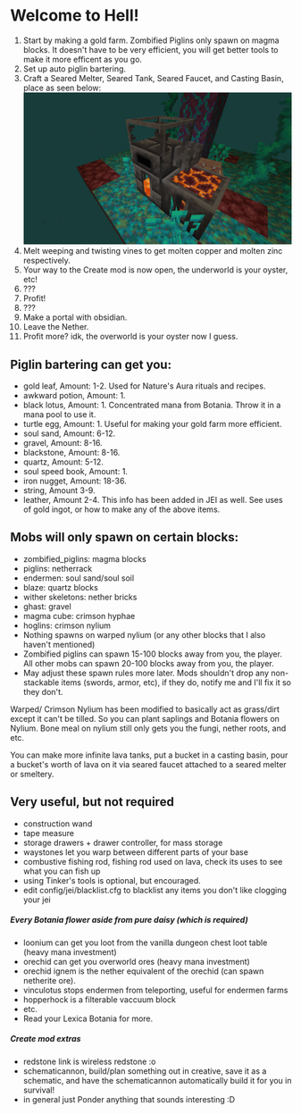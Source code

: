 # Welcome to Hell!
1. Start by making a gold farm. Zombified Piglins only spawn on magma blocks. It doesn't have to be very efficient, you will get better tools to make it more efficent as you go.
2. Set up auto piglin bartering.
3. Craft a Seared Melter, Seared Tank, Seared Faucet, and Casting Basin, place as seen below:
![top left block: seared melter, top right: seared faucet, bottom left: seared tank, bottom right: casting basin](puny_smeltery.png "Your first smeltery. It's puny.")
4. Melt weeping and twisting vines to get molten copper and molten zinc respectively.
5. Your way to the Create mod is now open, the underworld is your oyster, etc!
6. ???
7. Profit!
8. ???
9. Make a portal with obsidian.
10. Leave the Nether.
11. Profit more? idk, the overworld is your oyster now I guess.

## Piglin bartering can get you:
- gold leaf, Amount: 1-2. Used for Nature's Aura rituals and recipes.
- awkward potion, Amount: 1.
- black lotus, Amount: 1. Concentrated mana from Botania. Throw it in a mana pool to use it.
- turtle egg, Amount: 1. Useful for making your gold farm more efficient.
- soul sand, Amount: 6-12.
- gravel, Amount: 8-16.
- blackstone, Amount: 8-16.
- quartz, Amount: 5-12.
- soul speed book, Amount: 1.
- iron nugget, Amount: 18-36.
- string, Amount 3-9.
- leather, Amount 2-4.
This info has been added in JEI as well. See uses of gold ingot, or how to make any of the above items.

## Mobs will only spawn on certain blocks:
- zombified_piglins: magma blocks
- piglins: netherrack
- endermen: soul sand/soul soil
- blaze: quartz blocks
- wither skeletons: nether bricks
- ghast: gravel
- magma cube: crimson hyphae
- hoglins: crimson nylium
- Nothing spawns on warped nylium (or any other blocks that I also haven't mentioned)
- Zombified piglins can spawn 15-100 blocks away from you, the player. All other mobs can spawn 20-100 blocks away from you, the player.
- May adjust these spawn rules more later. Mods shouldn't drop any non-stackable items (swords, armor, etc), if they do, notify me and I'll fix it so they don't.

Warped/ Crimson Nylium has been modified to basically act as grass/dirt except it can't be tilled. So you can plant saplings and Botania flowers on Nylium.
Bone meal on nylium still only gets you the fungi, nether roots, and etc.

You can make more infinite lava tanks, put a bucket in a casting basin, pour a bucket's worth of lava on it via seared faucet attached to a seared melter or smeltery.

## Very useful, but not required
- construction wand
- tape measure
- storage drawers + drawer controller, for mass storage
- waystones let you warp between different parts of your base
- combustive fishing rod, fishing rod used on lava, check its uses to see what you can fish up
- using Tinker's tools is optional, but encouraged.
- edit config/jei/blacklist.cfg to blacklist any items you don't like clogging your jei

##### Every Botania flower aside from pure daisy (which is required)
- loonium can get you loot from the vanilla dungeon chest loot table (heavy mana investment)
- orechid can get you overworld ores (heavy mana investment)
- orechid ignem is the nether equivalent of the orechid (can spawn netherite ore).
- vinculotus stops endermen from teleporting, useful for endermen farms
- hopperhock is a filterable vaccuum block
- etc.
- Read your Lexica Botania for more.

##### Create mod extras
- redstone link is wireless redstone :o
- schematicannon, build/plan something out in creative, save it as a schematic, and have the schematicannon automatically build it for you in survival!
- in general just Ponder anything that sounds interesting :D
